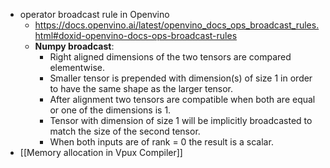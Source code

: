 - operator broadcast rule in Openvino
	- https://docs.openvino.ai/latest/openvino_docs_ops_broadcast_rules.html#doxid-openvino-docs-ops-broadcast-rules
	- **Numpy broadcast**:
		- Right aligned dimensions of the two tensors are compared elementwise.
		- Smaller tensor is prepended with dimension(s) of size 1 in order to have the same shape as the larger tensor.
		- After alignment two tensors are compatible when both are equal or one of the dimensions is 1.
		- Tensor with dimension of size 1 will be implicitly broadcasted to match the size of the second tensor.
		- When both inputs are of rank = 0 the result is a scalar.
- [[Memory allocation in Vpux Compiler]]